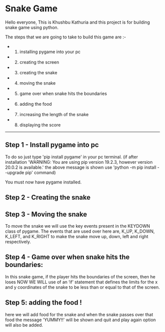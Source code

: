 # Snake Game

Hello everyone,
This is Khushbu Kathuria and this project is for building snake game using python.

The steps that we are going to take to build this game are :-

- 1. installing pygame into your pc
- 2. creating the screen
- 3. creating the snake
- 4. moving the snake
- 5. game over when snake hits the boundaries
- 6. adding the food
- 7. increasing the length of the snake
- 8. displaying the score

-----------------------------------------------------------------------
## Step 1 - Install pygame into pc
To do so just type 'pip install pygame' in your pc terminal.
(if after installation 'WARNING: You are using pip version 19.2.3, however version 20.0.2 is available.'
the above message is shown use 'python -m pip install --upgrade pip' command)

You must now have pygame installed.

## Step 2 - Creating the snake

## Step 3 - Moving the snake
To move the snake we will use the key events present in the KEYDOWN class of pygame.
The events that are used over here are, K_UP, K_DOWN, K_LEFT, and K_RIGHT to make the snake move up, down, left and right respectively.

## Step 4 - Game over when snake hits the boundaries:
In this snake game, if the player hits the boundaries of the screen, then he loses
NOW WE WILL use of an ‘if’ statement that defines the limits for the x and y coordinates of the snake to be less than or equal to that of the screen.

## Step 5: adding the food !
here we will add food for the snake and when the snake passes over that food the message 'YUMMY!!' will be shown
and quit and play again option will also be added.
